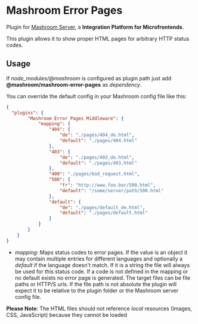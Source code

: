 
# Mashroom Error Pages

Plugin for [Mashroom Server](https://www.mashroom-server.com), a **Integration Platform for Microfrontends**.

This plugin allows it to show proper HTML pages for arbitrary HTTP status codes.

## Usage

If *node_modules/@mashroom* is configured as plugin path just add **@mashroom/mashroom-error-pages** as *dependency*.

You can override the default config in your Mashroom config file like this:

```json
{
  "plugins": {
        "Mashroom Error Pages Middleware": {
            "mapping": {
                "404": {
                    "de": "./pages/404_de.html",
                    "default": "./pages/404.html"
                },
                "403": {
                    "de": "./pages/403_de.html",
                    "default": "./pages/403.html"
                },
                "400": "./pages/bad_request.html",
                "500": {
                    "fr": "http://www.foo.bar/500.html",
                    "default": "/some/server/path/500.html"
                },
                "default": {
                    "de": "./pages/default_de.html",
                    "default": "./pages/default.html"
                }
            }
        }
    }
}
```

 * _mapping_: Maps status codes to error pages. If the value is an object it may contain multiple entries for different languages
   and optionally a _default_ if the language doesn't match. If it is a string the file will always be used for this status code.
   If a code is not defined in the mapping or no default exists no error page is generated.
   The target files can be file paths or HTTP/S urls. If the file path is not absolute the plugin will expect it to be
   relative to the plugin folder or the Mashroom server config file.

**Please Note**: The HTML files should not reference _local_ resources (Images, CSS, JavaScript) because they cannot be loaded

